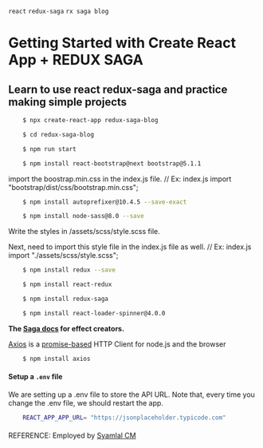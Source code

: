 `react` `redux-saga` `rx saga blog`

# Getting Started with Create React App + REDUX SAGA

## Learn to use react redux-saga and practice making simple projects

```bash
    $ npx create-react-app redux-saga-blog
```

```bash
    $ cd redux-saga-blog
```

```bash
    $ npm run start
```

```bash
    $ npm install react-bootstrap@next bootstrap@5.1.1
```

import the boostrap.min.css in the index.js file.
// Ex: index.js
import "bootstrap/dist/css/bootstrap.min.css";

```bash
    $ npm install autoprefixer@10.4.5 --save-exact
```

```bash
    $ npm install node-sass@8.0 --save
```

Write the styles in /assets/scss/style.scss file.

Next, need to import this style file in the index.js file as well.
// Ex: index.js
import "./assets/scss/style.scss";

```bash
    $ npm install redux --save
```

```bash
    $ npm install react-redux
```

```bash
    $ npm install redux-saga
```

```bash
    $ npm install react-loader-spinner@4.0.0
```

**The [Saga docs](https://redux-saga.js.org/docs/api#effect-creators) for effect creators.**

[Axios](https://axios-http.com/) is a [promise-based](https://javascript.info/promise-basics) HTTP Client for node.js and the browser

```bash
    $ npm install axios
```

#### Setup a `.env` file

We are setting up a .env file to store the API URL.
Note that, every time you change the .env file, we should restart the app.

```bash
    REACT_APP_APP_URL= "https://jsonplaceholder.typicode.com"
```

####

REFERENCE:
Employed by [Syamlal CM](https://www.techomoro.com/how-to-use-redux-saga-in-a-react-app-simple-blog-example/)
